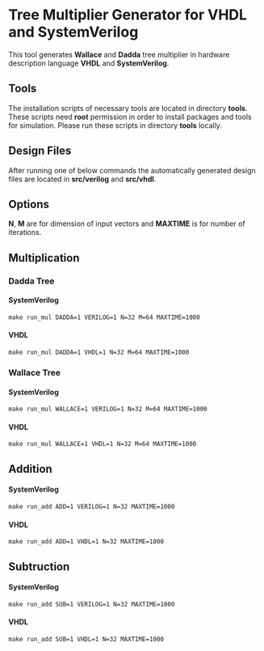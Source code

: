 # Tree Multiplier Generator for VHDL and SystemVerilog

This tool generates **Wallace** and **Dadda** tree multiplier in hardware description language **VHDL** and **SystemVerilog**.

## Tools

The installation scripts of necessary tools are located in directory **tools**. These scripts need **root** permission in order to install packages and tools for simulation. Please run these scripts in directory **tools** locally.

## Design Files

After running one of below commands the automatically generated design files are located in **src/verilog** and **src/vhdl**.

## Options

**N**, **M** are for dimension of input vectors and **MAXTIME** is for number of iterations.

## Multiplication

### Dadda Tree

#### SystemVerilog

```console
make run_mul DADDA=1 VERILOG=1 N=32 M=64 MAXTIME=1000
```

#### VHDL

```console
make run_mul DADDA=1 VHDL=1 N=32 M=64 MAXTIME=1000
```

### Wallace Tree

#### SystemVerilog

```console
make run_mul WALLACE=1 VERILOG=1 N=32 M=64 MAXTIME=1000
```

#### VHDL

```console
make run_mul WALLACE=1 VHDL=1 N=32 M=64 MAXTIME=1000
```

## Addition

#### SystemVerilog

```console
make run_add ADD=1 VERILOG=1 N=32 MAXTIME=1000
```

#### VHDL

```console
make run_add ADD=1 VHDL=1 N=32 MAXTIME=1000
```

## Subtruction

#### SystemVerilog

```console
make run_add SUB=1 VERILOG=1 N=32 MAXTIME=1000
```

#### VHDL

```console
make run_add SUB=1 VHDL=1 N=32 MAXTIME=1000
```
